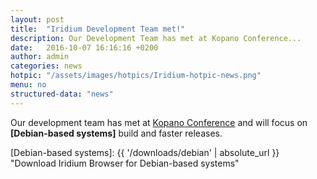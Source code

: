 ```yaml
---
layout: post
title:  "Iridium Development Team met!"
description: Our Development Team has met at Kopano Conference...
date:   2016-10-07 16:16:16 +0200
author:	admin
categories: news
hotpic: "/assets/images/hotpics/Iridium-hotpic-news.png"
menu: no
structured-data: "news"
---
```


Our development team has met at [Kopano Conference](https://kopano.com/conference/ "Kopano Conference") and will focus on **[Debian-based systems]** build and faster releases.


[Debian-based systems]: {{ '/downloads/debian' | absolute_url }} "Download Iridium Browser for Debian-based systems"